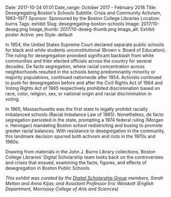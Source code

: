 Date: 2017-10-24 01:01 
Date_range: October 2017 - February 2018
Title: Desegregating Boston's Schools
Subtitle: Crisis and Community Activism, 1963–1977
Sponsor: Sponsored by the Boston College Libraries
Location: burns
Tags: exhibit
Slug: desegregating-boston-schools
Image: 2017/10-deseg.png
Image_thumb: 2017/10-deseg-thumb.png
Image_alt: Exhibit poster
Active: yes
Style: default

In 1954, the United States Supreme Court declared separate public schools for black and white students unconstitutional (Brown v. Board of Education). The ruling for desegregation provoked significant backlash from white communities and their elected officials across the country for several decades. De facto segregation, where racial concentration across neighborhoods resulted in the schools being predominantly minority or majority populations, continued nationwide after 1954. Activists continued to push for desegregation before and after the Civil Rights Act of 1964 and Voting Rights Act of 1965 respectively prohibited discrimination based on race, color, religion, sex, or national origin and racial discrimination in voting.

In 1965, Massachusetts was the first state to legally prohibit racially imbalanced schools (Racial Imbalance Law of 1965). Nonetheless, de facto segregation persisted in the state, prompting a 1974 federal ruling (Morgan v. Hennigan) mandating Boston school redistricting and busing to promote greater racial balances. With resistance to desegregation in the community, this landmark decision spurred both activism and riots in the 1970s and 1980s.

Drawing from materials in the John J. Burns Library collections, Boston College Libraries’ Digital Scholarship team looks back on the controversies and crises that ensued, examining the facts, figures, and effects of desegregation in Boston Public Schools.

<em>This exhibit was curated by the <a href="https://ds.bc.edu/">Digital Scholarship Group</a> members, Sarah Melton and Anna Kijas; and Assistant Professor Eric Weiskott (English Department, Morrissey College of Arts and Sciences) </em>